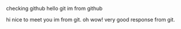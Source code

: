 
checking github
hello git im from github

hi nice to meet you im from git.
oh wow! very good response from git.
